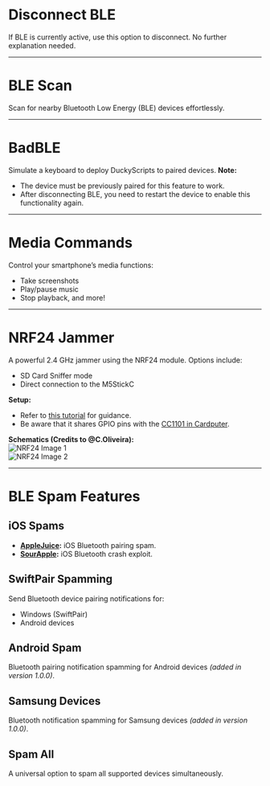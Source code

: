 # Disconnect BLE
If BLE is currently active, use this option to disconnect. No further explanation needed.

---

# BLE Scan
Scan for nearby Bluetooth Low Energy (BLE) devices effortlessly.

---

# BadBLE
Simulate a keyboard to deploy DuckyScripts to paired devices. **Note:**  
- The device must be previously paired for this feature to work.  
- After disconnecting BLE, you need to restart the device to enable this functionality again.

---

# Media Commands
Control your smartphone’s media functions:  
- Take screenshots  
- Play/pause music  
- Stop playback, and more!  

---

# NRF24 Jammer
A powerful 2.4 GHz jammer using the NRF24 module. Options include:  
- SD Card Sniffer mode  
- Direct connection to the M5StickC  

**Setup:**  
- Refer to [this tutorial](https://youtu.be/RVQrfghGVqw) for guidance.  
- Be aware that it shares GPIO pins with the [CC1101 in Cardputer](https://github.com/pr3y/Bruce/wiki/CC1101#cardputer).  

**Schematics (Credits to @C.Oliveira):**  
![NRF24 Image 1](https://github.com/user-attachments/assets/afe10f16-b040-441e-90d6-131e18c67642)  
![NRF24 Image 2](https://github.com/user-attachments/assets/2e663f68-8012-4769-b75e-1d5dc3644c1a)  

---

# BLE Spam Features

## iOS Spams
- **[AppleJuice](https://github.com/ECTO-1A/AppleJuice):** iOS Bluetooth pairing spam.  
- **[SourApple](https://github.com/RapierXbox/ESP32-Sour-Apple):** iOS Bluetooth crash exploit.

## SwiftPair Spamming
Send Bluetooth device pairing notifications for:  
- Windows (SwiftPair)  
- Android devices  

## Android Spam
Bluetooth pairing notification spamming for Android devices *(added in version 1.0.0)*.  

## Samsung Devices
Bluetooth notification spamming for Samsung devices *(added in version 1.0.0)*.  

## Spam All
A universal option to spam all supported devices simultaneously.